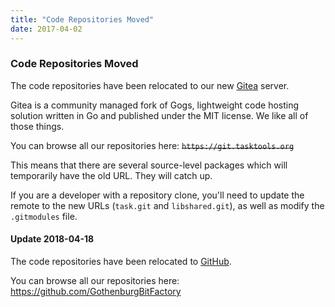 ```yaml
---
title: "Code Repositories Moved"
date: 2017-04-02
---
```


### Code Repositories Moved 

The code repositories have been relocated to our new [Gitea](https://about.gitea.com) server.

Gitea is a community managed fork of Gogs, lightweight code hosting solution written in Go and published under the MIT license.
We like all of those things.

You can browse all our repositories here: ~~`https://git.tasktools.org`~~

This means that there are several source-level packages which will temporarily have the old URL.
They will catch up.

If you are a developer with a repository clone, you'll need to update the remote to the new URLs (`task.git` and `libshared.git`), as well as modify the `.gitmodules` file.

#### Update 2018-04-18

The code repositories have been relocated to [GitHub](https://github.com).

You can browse all our repositories here: https://github.com/GothenburgBitFactory

